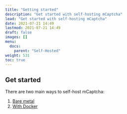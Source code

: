 ```yaml
---
title: "Getting started"
description: "Get started with self-hosting mCaptcha"
lead: "Get started with self-hosting mCaptcha"
date: 2021-07-21 14:49
lastmod: 2021-07-21 14:49
draft: false
images: []
menu:
  docs:
    parent: "Self-Hosted"
weight: 531
toc: true
---
```


## Get started

There are two main ways to self-host mCaptcha:

1. [Bare metal](./bare-metal.md)
2. [With Docker](./docker.md)
